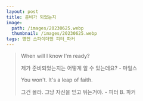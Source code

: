 ```yaml
---
layout: post
title: 준비가 되었는지
image:
  path: /images/20230625.webp
  thumbnail: /images/20230625.webp
tags: 명언 스파이더맨 피터_파커
---
```


> When will I know I'm ready?
> 
> 제가 준비되었는지는 어떻게 알 수 있는데요? - 마일스
> 
>
> You won't. It's a leap of faith.
> 
> 그건 몰라. 그냥 자신을 믿고 뛰는거야. - 피터 B. 파커
